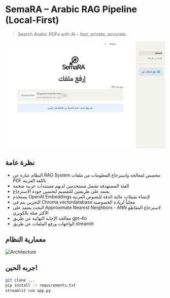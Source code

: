 # SemaRA – Arabic RAG Pipeline (Local-First)

> Search Arabic PDFs with AI – fast, private, accurate.

![Demo](assets/demo.gif)

## نظرة عامة

- النظام عبارة عن RAG System مخصص لمعالجة واسترجاع المعلومات من ملفات PDF باللغة العربية  
- الفئة المستهدفة تشمل مستخدمين لديهم مستندات عربية ضخمة  
- يعتمد على طريقتين للتقسيم لتحسين جودة الاسترجاع  
- يستخدم OpenAI Embeddings لإنشاء تمثيلات عالية الدقة للنصوص العربية  
- التخزين يتم في Chroma vectordatabase محلياً لزيادة الخصوصية  
- البحث يعتمد على Approximate Nearest Neighbors - ANN لاسترجاع المقاطع الأكثر صلة بالكويري  
- معالجة الإجابة النهائية عن طريق gpt-4o  
- الواجهات ورفع الملفات عن طريق streamlit  


##  معمارية النظام
![Architecture](assets/architecture.png)

##   جربه الحين!
```bash
git clone ...
pip install -r requirements.txt
streamlit run app.py